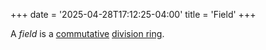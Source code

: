 +++
date = '2025-04-28T17:12:25-04:00'
title = 'Field'
+++

A _field_ is a [commutative](/zettelkasten/definitions/algebra/ring_theory/commutative_ring)
[division ring](/zettelkasten/definitions/algebra/ring_theory/division_ring).
